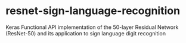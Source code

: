 # resnet-sign-language-recognition
Keras Functional API implementation of the 50-layer Residual Network (ResNet-50) and its application to sign language digit recognition
